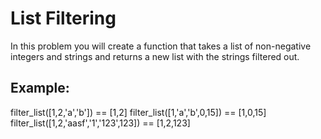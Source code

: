 # List Filtering

In this problem you will create a function that takes a list of non-negative integers and strings and returns a new list with the strings filtered out.

## Example: 
filter_list([1,2,'a','b']) == [1,2]
filter_list([1,'a','b',0,15]) == [1,0,15]
filter_list([1,2,'aasf','1','123',123]) == [1,2,123]